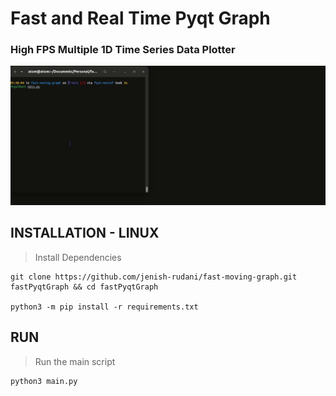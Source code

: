 # Fast and Real Time Pyqt Graph
### High FPS Multiple 1D Time Series Data Plotter

![Sample-Output](sampleOutput.gif)
## INSTALLATION - LINUX
> Install Dependencies
```
git clone https://github.com/jenish-rudani/fast-moving-graph.git fastPyqtGraph && cd fastPyqtGraph

python3 -m pip install -r requirements.txt
```

## RUN
> Run the main script
```
python3 main.py
```


